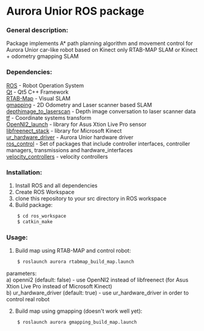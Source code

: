 # Aurora Unior ROS package

### General description:
Package implements A* path planning algorithm and movement control for Aurora Unior car-like robot based on Kinect only RTAB-MAP SLAM or Kinect + odometry gmapping SLAM

### Dependencies:
[ROS] - Robot Operation System\
[Qt] - Qt5 C++ Framework\
[RTAB-Map] - Visual SLAM\
[gmapping] - 2D Odometry and Laser scanner based SLAM\
[depthimage_to_laserscan] - Depth image conversation to laser scanner data\
[tf] - Coordinate systems transform\
[OpenNI2_launch] - library for Asus Xtion Live Pro sensor\
[libfreenect_stack] - library for Microsoft Kinect\
[ur_hardware_driver] - Aurora Unior hardware driver\
[ros_control] - Set of packages that include controller interfaces, controller managers, transmissions and hardware_interfaces\
[velocity_controllers] - velocity controllers

### Installation:
1. Install ROS and all dependencies
2. Create ROS Workspace
3. clone this repository to your src directory in ROS workspace
4. Build package:
```sh
	$ cd ros_workspace
    $ catkin_make
```

### Usage:
1. Build map using RTAB-MAP and control robot:
```sh
	$ roslaunch aurora rtabmap_build_map.launch 
```
parameters:\
a) openni2 (default: false) - use OpenNI2 instead of libfreenect (for Asus Xtion Live Pro instead of Microsoft Kinect)\
b) ur_hardware_driver (default: true) - use ur_hardware_driver in order to control real robot

2. Build map using gmapping (doesn't work well yet):
```sh
	$ roslaunch aurora gmapping_build_map.launch
```

[ROS]: http://www.ros.org
[Qt]: https://www.qt.io
[RTAB-Map]: http://wiki.ros.org/rtabmap_ros
[gmapping]: http://wiki.ros.org/gmapping
[depthimage_to_laserscan]: http://wiki.ros.org/depthimage_to_laserscan
[tf]: http://wiki.ros.org/tf
[OpenNI2_launch]: http://wiki.ros.org/openni2_launch
[libfreenect_stack]: http://wiki.ros.org/freenect_stack
[ur_hardware_driver]: https://github.com/avrora-robotics/ur_hardware_driver
[ros_control]: http://wiki.ros.org/ros_control
[velocity_controllers]: http://wiki.ros.org/velocity_controllers
